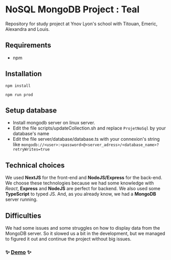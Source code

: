# NoSQL MongoDB Project : Teal

Repository for study project at Ynov Lyon's school with Titouan, Emeric, Alexandra and Louis.

## Requirements

- npm


## Installation

```
npm install
```

```
npm run prod
```

## Setup database

 - Install mongodb server on linux server.
 - Edit the file scripts/updateCollection.sh and replace `ProjetNoSql` by your database's name
 - Edit the file server/database/database.ts with your connexion's string like `mongodb://<user>:<password>@<server_adress>/<database_name>?retryWrites=true`


## Technical choices

We used **NextJS** for the front-end and **NodeJS/Express** for the back-end.
We choose these technologies because we had some knowledge with *React*, **Express** and **NodeJS** are perfect for backend.
We also used some **TypeScript** to typed JS.
And, as you already know, we had a **MongoDB** server running.

## Difficulties

We had some issues and some struggles on how to display data from the MongoDB server.
So it slowed us a bit in the development, but we managed to figured it out and continue the project without big issues.

### :sparkles: [Demo](http://louis-charavner.fr:4098/) :sparkles:
